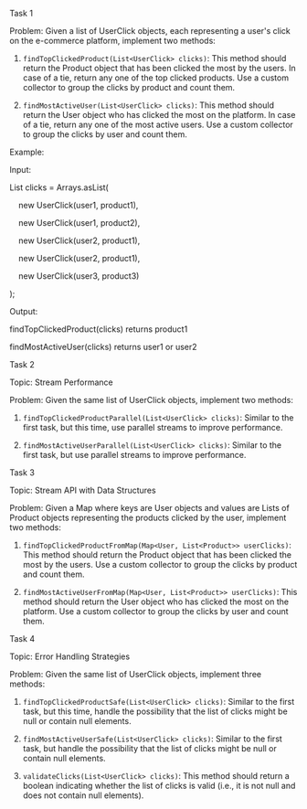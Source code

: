 Task 1

Problem: Given a list of UserClick objects, each representing a user's click on the e-commerce platform, implement two methods:

1. `findTopClickedProduct(List<UserClick> clicks)`: This method should return the Product object that has been clicked the most by the users. In case of a tie, return any one of the top clicked products. Use a custom collector to group the clicks by product and count them.
    
2. `findMostActiveUser(List<UserClick> clicks)`: This method should return the User object who has clicked the most on the platform. In case of a tie, return any one of the most active users. Use a custom collector to group the clicks by user and count them.
    

Example:

Input:

List<UserClick> clicks = Arrays.asList(

    new UserClick(user1, product1),

    new UserClick(user1, product2),

    new UserClick(user2, product1),

    new UserClick(user2, product1),

    new UserClick(user3, product3)

);

Output:

findTopClickedProduct(clicks) returns product1

findMostActiveUser(clicks) returns user1 or user2

Task 2

Topic: Stream Performance

Problem: Given the same list of UserClick objects, implement two methods:

1. `findTopClickedProductParallel(List<UserClick> clicks)`: Similar to the first task, but this time, use parallel streams to improve performance.
    
2. `findMostActiveUserParallel(List<UserClick> clicks)`: Similar to the first task, but use parallel streams to improve performance.
    

Task 3

Topic: Stream API with Data Structures

Problem: Given a Map where keys are User objects and values are Lists of Product objects representing the products clicked by the user, implement two methods:

1. `findTopClickedProductFromMap(Map<User, List<Product>> userClicks)`: This method should return the Product object that has been clicked the most by the users. Use a custom collector to group the clicks by product and count them.
    
2. `findMostActiveUserFromMap(Map<User, List<Product>> userClicks)`: This method should return the User object who has clicked the most on the platform. Use a custom collector to group the clicks by user and count them.
    

Task 4

Topic: Error Handling Strategies

Problem: Given the same list of UserClick objects, implement three methods:

1. `findTopClickedProductSafe(List<UserClick> clicks)`: Similar to the first task, but this time, handle the possibility that the list of clicks might be null or contain null elements.
    
2. `findMostActiveUserSafe(List<UserClick> clicks)`: Similar to the first task, but handle the possibility that the list of clicks might be null or contain null elements.
    
3. `validateClicks(List<UserClick> clicks)`: This method should return a boolean indicating whether the list of clicks is valid (i.e., it is not null and does not contain null elements).